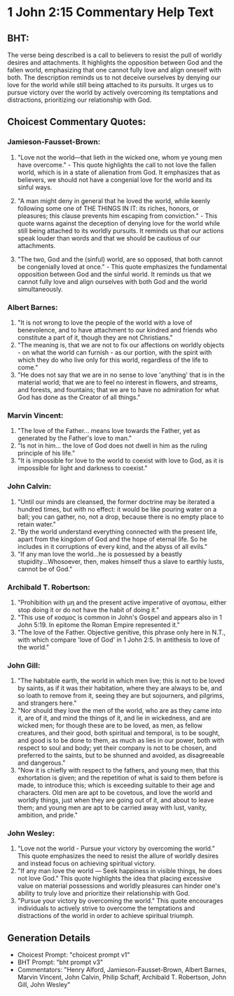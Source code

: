 # 1 John 2:15 Commentary Help Text

## BHT:
The verse being described is a call to believers to resist the pull of worldly desires and attachments. It highlights the opposition between God and the fallen world, emphasizing that one cannot fully love and align oneself with both. The description reminds us to not deceive ourselves by denying our love for the world while still being attached to its pursuits. It urges us to pursue victory over the world by actively overcoming its temptations and distractions, prioritizing our relationship with God.

## Choicest Commentary Quotes:
### Jamieson-Fausset-Brown:
1. "Love not the world—that lieth in the wicked one, whom ye young men have overcome." - This quote highlights the call to not love the fallen world, which is in a state of alienation from God. It emphasizes that as believers, we should not have a congenial love for the world and its sinful ways.

2. "A man might deny in general that he loved the world, while keenly following some one of THE THINGS IN IT: its riches, honors, or pleasures; this clause prevents him escaping from conviction." - This quote warns against the deception of denying love for the world while still being attached to its worldly pursuits. It reminds us that our actions speak louder than words and that we should be cautious of our attachments.

3. "The two, God and the (sinful) world, are so opposed, that both cannot be congenially loved at once." - This quote emphasizes the fundamental opposition between God and the sinful world. It reminds us that we cannot fully love and align ourselves with both God and the world simultaneously.

### Albert Barnes:
1. "It is not wrong to love the people of the world with a love of benevolence, and to have attachment to our kindred and friends who constitute a part of it, though they are not Christians."
2. "The meaning is, that we are not to fix our affections on worldly objects - on what the world can furnish - as our portion, with the spirit with which they do who live only for this world, regardless of the life to come."
3. "He does not say that we are in no sense to love 'anything' that is in the material world; that we are to feel no interest in flowers, and streams, and forests, and fountains; that we are to have no admiration for what God has done as the Creator of all things."

### Marvin Vincent:
1. "The love of the Father... means love towards the Father, yet as generated by the Father's love to man." 
2. "Is not in him... the love of God does not dwell in him as the ruling principle of his life."
3. "It is impossible for love to the world to coexist with love to God, as it is impossible for light and darkness to coexist."

### John Calvin:
1. "Until our minds are cleansed, the former doctrine may be iterated a hundred times, but with no effect: it would be like pouring water on a ball; you can gather, no, not a drop, because there is no empty place to retain water."
2. "By the world understand everything connected with the present life, apart from the kingdom of God and the hope of eternal life. So he includes in it corruptions of every kind, and the abyss of all evils."
3. "If any man love the world...he is possessed by a beastly stupidity...Whosoever, then, makes himself thus a slave to earthly lusts, cannot be of God."

### Archibald T. Robertson:
1. "Prohibition with μη and the present active imperative of αγαπαω, either stop doing it or do not have the habit of doing it."
2. "This use of κοσμος is common in John's Gospel and appears also in 1 John 5:19. In epitome the Roman Empire represented it."
3. "The love of the Father. Objective genitive, this phrase only here in N.T., with which compare 'love of God' in 1 John 2:5. In antithesis to love of the world."

### John Gill:
1. "The habitable earth, the world in which men live; this is not to be loved by saints, as if it was their habitation, where they are always to be, and so loath to remove from it, seeing they are but sojourners, and pilgrims, and strangers here."
2. "Nor should they love the men of the world, who are as they came into it, are of it, and mind the things of it, and lie in wickedness, and are wicked men; for though these are to be loved, as men, as fellow creatures, and their good, both spiritual and temporal, is to be sought, and good is to be done to them, as much as lies in our power, both with respect to soul and body; yet their company is not to be chosen, and preferred to the saints, but to be shunned and avoided, as disagreeable and dangerous."
3. "Now it is chiefly with respect to the fathers, and young men, that this exhortation is given; and the repetition of what is said to them before is made, to introduce this; which is exceeding suitable to their age and characters. Old men are apt to be covetous, and love the world and worldly things, just when they are going out of it, and about to leave them; and young men are apt to be carried away with lust, vanity, ambition, and pride."

### John Wesley:
1. "Love not the world - Pursue your victory by overcoming the world." This quote emphasizes the need to resist the allure of worldly desires and instead focus on achieving spiritual victory.
2. "If any man love the world — Seek happiness in visible things, he does not love God." This quote highlights the idea that placing excessive value on material possessions and worldly pleasures can hinder one's ability to truly love and prioritize their relationship with God.
3. "Pursue your victory by overcoming the world." This quote encourages individuals to actively strive to overcome the temptations and distractions of the world in order to achieve spiritual triumph.


## Generation Details
- Choicest Prompt: "choicest prompt v1"
- BHT Prompt: "bht prompt v3"
- Commentators: "Henry Alford, Jamieson-Fausset-Brown, Albert Barnes, Marvin Vincent, John Calvin, Philip Schaff, Archibald T. Robertson, John Gill, John Wesley"
